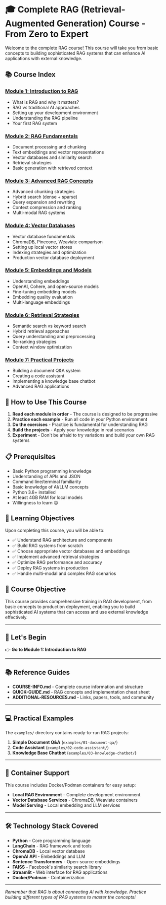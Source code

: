 # 🎓 Complete RAG (Retrieval-Augmented Generation) Course - From Zero to Expert

Welcome to the complete RAG course! This course will take you from basic concepts to building sophisticated RAG systems that can enhance AI applications with external knowledge.

## 📚 Course Index

### **[Module 1: Introduction to RAG](module-01-introduction/README.md)**

* What is RAG and why it matters?
* RAG vs traditional AI approaches
* Setting up your development environment
* Understanding the RAG pipeline
* Your first RAG system

### **[Module 2: RAG Fundamentals](module-02-fundamentals/README.md)**

* Document processing and chunking
* Text embeddings and vector representations
* Vector databases and similarity search
* Retrieval strategies
* Basic generation with retrieved context

### **[Module 3: Advanced RAG Concepts](module-03-advanced-concepts/README.md)**

* Advanced chunking strategies
* Hybrid search (dense + sparse)
* Query expansion and rewriting
* Context compression and ranking
* Multi-modal RAG systems

### **[Module 4: Vector Databases](module-04-vector-databases/README.md)**

* Vector database fundamentals
* ChromaDB, Pinecone, Weaviate comparison
* Setting up local vector stores
* Indexing strategies and optimization
* Production vector database deployment

### **[Module 5: Embeddings and Models](module-05-embeddings/README.md)**

* Understanding embeddings
* OpenAI, Cohere, and open-source models
* Fine-tuning embedding models
* Embedding quality evaluation
* Multi-language embeddings

### **[Module 6: Retrieval Strategies](module-06-retrieval-strategies/README.md)**

* Semantic search vs keyword search
* Hybrid retrieval approaches
* Query understanding and preprocessing
* Re-ranking strategies
* Context window optimization

### **[Module 7: Practical Projects](module-07-practical-projects/README.md)**

* Building a document Q&A system
* Creating a code assistant
* Implementing a knowledge base chatbot
* Advanced RAG applications

## 🚀 How to Use This Course

1. **Read each module in order** - The course is designed to be progressive
2. **Practice each example** - Run all code in your Python environment
3. **Do the exercises** - Practice is fundamental for understanding RAG
4. **Build the projects** - Apply your knowledge in real scenarios
5. **Experiment** - Don't be afraid to try variations and build your own RAG systems

## 📋 Prerequisites

* Basic Python programming knowledge
* Understanding of APIs and JSON
* Command line/terminal familiarity
* Basic knowledge of AI/LLM concepts
* Python 3.8+ installed
* At least 4GB RAM for local models
* Willingness to learn 😊

## 🎯 Learning Objectives

Upon completing this course, you will be able to:

* ✅ Understand RAG architecture and components
* ✅ Build RAG systems from scratch
* ✅ Choose appropriate vector databases and embeddings
* ✅ Implement advanced retrieval strategies
* ✅ Optimize RAG performance and accuracy
* ✅ Deploy RAG systems in production
* ✅ Handle multi-modal and complex RAG scenarios

## 🎯 Course Objective

This course provides comprehensive training in RAG development, from basic concepts to production deployment, enabling you to build sophisticated AI systems that can access and use external knowledge effectively.

---

## 📖 Let's Begin

👉 **Go to Module 1: Introduction to RAG**

---

## 📚 Reference Guides

* **COURSE-INFO.md** - Complete course information and structure
* **QUICK-GUIDE.md** - RAG concepts and implementation cheat sheet
* **ADDITIONAL-RESOURCES.md** - Links, papers, tools, and community

---

## 💻 Practical Examples

The `examples/` directory contains ready-to-run RAG projects:

1. **Simple Document Q&A** (`examples/01-document-qa/`)
2. **Code Assistant** (`examples/02-code-assistant/`)
3. **Knowledge Base Chatbot** (`examples/03-knowledge-chatbot/`)

---

## 🐳 Container Support

This course includes Docker/Podman containers for easy setup:

* **Local RAG Environment** - Complete development environment
* **Vector Database Services** - ChromaDB, Weaviate containers
* **Model Serving** - Local embedding and LLM services

---

## 🛠️ Technology Stack Covered

* **Python** - Core programming language
* **LangChain** - RAG framework and tools
* **ChromaDB** - Local vector database
* **OpenAI API** - Embeddings and LLM
* **Sentence Transformers** - Open-source embeddings
* **FAISS** - Facebook's similarity search library
* **Streamlit** - Web interface for RAG applications
* **Docker/Podman** - Containerization

---

_Remember that RAG is about connecting AI with knowledge. Practice building different types of RAG systems to master the concepts!_
